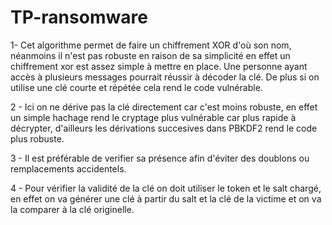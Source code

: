 # TP-ransomware
1- Cet algorithme permet de faire un chiffrement XOR d'où son nom, néanmoins il n'est pas robuste en raison de sa simplicité en effet un chiffrement xor est assez simple à mettre en place. Une personne ayant accès à plusieurs messages pourrait réussir à décoder la clé. De plus si on utilise une clé courte et répétée cela rend le code vulnérable.	

2 - Ici on ne dérive pas la clé directement car c'est moins robuste, en effet un simple hachage rend le cryptage plus vulnérable car plus rapide à décrypter, d'ailleurs les dérivations succesives dans PBKDF2 rend le code plus robuste.

3 - Il est préférable de verifier sa présence afin d'éviter des doublons ou remplacements accidentels.

4 - Pour vérifier la validité de la clé on doit utiliser le token et le salt chargé, en effet on va générer une clé à partir du salt et la clé de la victime et on va la comparer à la clé originelle.
